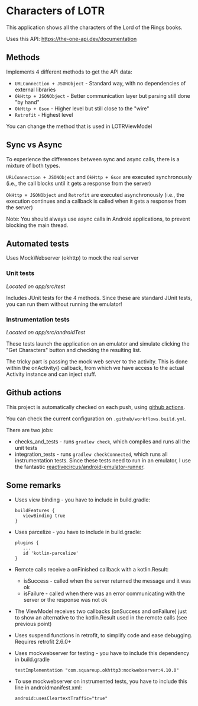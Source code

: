 # Characters of LOTR

This application shows all the characters of the Lord of the Rings books.

Uses this API: https://the-one-api.dev/documentation

## Methods

Implements 4 different methods to get the API data:

* `URLConnection + JSONObject` - Standard way, with no dependencies of external libraries
* `OkHttp + JSONObject` - Better communication layer but parsing still done "by hand"
* `OkHttp + Gson` - Higher level but still close to the "wire"
* `Retrofit` - Highest level

You can change the method that is used in LOTRViewModel

## Sync vs Async

To experience the differences between sync and async calls, there is a mixture of both types.

`URLConnection + JSONObject` and `OkHttp + Gson` are executed synchronously (i.e., the call 
blocks until it gets a response from the server)

`OkHttp + JSONObject` and `Retrofit` are executed asynchronously (i.e., the execution continues and 
a callback is called when it gets a response from the server)

Note: You should always use async calls in Android applications, to prevent blocking the main thread.

## Automated tests

Uses MockWebserver (okhttp) to mock the real server

### Unit tests

*Located on app/src/test*

Includes JUnit tests for the 4 methods. Since these are standard JUnit tests, you can run them 
without running the emulator!

### Instrumentation tests

*Located on app/src/androidTest*

These tests launch the application on an emulator and simulate clicking the "Get Characters" button 
and checking the resulting list.

The tricky part is passing the mock web server to the activity. This is done within the onActivity() 
callback, from which we have access to the actual Activity instance and can inject stuff.

## Github actions

This project is automatically checked on each push, using [github actions](https://github.com/features/actions).

You can check the current configuration on `.github/workflows.build.yml`.

There are two jobs:

* checks_and_tests - runs `gradlew check`, which compiles and runs all the unit tests
* integration_tests - runs `gradlew checkConnected`, which runs all instrumentation tests. Since these
tests need to run in an emulator, I use the fantastic 
[reactivecircus/android-emulator-runner](https://github.com/ReactiveCircus/android-emulator-runner).

## Some remarks

* Uses view binding - you have to include in build.gradle:

      buildFeatures {
         viewBinding true
      }

* Uses parcelize - you have to include in build.gradle:

      plugins {
         ...
         id 'kotlin-parcelize'
      }

* Remote calls receive a onFinished callback with a kotlin.Result:
  * isSuccess - called when the server returned the message and it was ok
  * isFailure - called when there was an error communicating with the server or the response was not ok

* The ViewModel receives two callbacks (onSuccess and onFailure) just to show an alternative to the kotlin.Result used in the remote calls (see previous point)

* Uses suspend functions in retrofit, to simplify code and ease debugging. Requires retrofit 2.6.0+

* Uses mockwebserver for testing - you have to include this dependency in build.gradle

      testImplementation "com.squareup.okhttp3:mockwebserver:4.10.0"

* To use mockwebserver on instrumented tests, you have to include this line in androidmanifest.xml:

      android:usesCleartextTraffic="true"